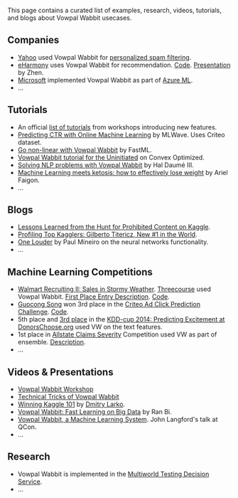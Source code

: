 This page contains a curated list of examples, research, videos, tutorials, and blogs about Vowpal Wabbit usecases.

## Companies

- [Yahoo](https://www.yahoo.com/) used Vowpal Wabbit for [personalized spam filtering](http://www.cs.cornell.edu/~kilian/papers/ceas2009-paper-11.pdf).
- [eHarmony](http://www.eharmony.com) uses Vowpal Wabbit for recommendation. [Code](https://github.com/eHarmony/vw-webservice). [Presentation](https://vimeopro.com/eharmony/talks/video/75043179) by Zhen.
- [Microsoft](https://www.microsoft.com) implemented Vowpal Wabbit as part of [Azure ML](https://azure.microsoft.com/en-us/services/machine-learning/).
- ...

## Tutorials

- An official [list of tutorials](https://github.com/JohnLangford/vowpal_wabbit/wiki/Tutorial) from workshops introducing new features.
- [Predicting CTR with Online Machine Learning](http://mlwave.com/predicting-click-through-rates-with-online-machine-learning/) by MLWave. Uses Criteo dataset.
- [Go non-linear with Vowpal Wabbit](http://fastml.com/go-non-linear-with-vowpal-wabbit/) by FastML.
- [Vowpal Wabbit tutorial for the Uninitiated](http://www.zinkov.com/posts/2013-08-13-vowpal-tutorial/) on Convex Optimized.
- [Solving NLP problems with Vowpal Wabbit](https://github.com/hal3/vwnlp) by Hal Daumé III.
- [Machine Learning meets ketosis: how to effectively lose weight](https://github.com/arielf/weight-loss) by Ariel Faigon.
- ...

## Blogs

- [Lessons Learned from the Hunt for Prohibited Content on Kaggle](http://mlwave.com/lessons-from-avito-prohibited-content-kaggle/).
- [Profiling Top Kagglers: Gilberto Titericz, New #1 in the World](http://blog.kaggle.com/2015/11/09/profiling-top-kagglers-gilberto-titericz-new-1-in-the-world/).
- [One Louder](http://www.machinedlearnings.com/2013/02/one-louder.html) by Paul Mineiro on the neural networks functionality.
- ...

## Machine Learning Competitions

- [Walmart Recruiting II: Sales in Stormy Weather](https://www.kaggle.com/c/walmart-recruiting-sales-in-stormy-weather). [Threecourse](https://www.kaggle.com/threecourse) used Vowpal Wabbit. [First Place Entry Description](https://www.kaggle.com/c/walmart-recruiting-sales-in-stormy-weather/forums/t/14452/first-place-entry). [Code](https://github.com/threecourse/kaggle-walmart-recruiting-sales-in-stormy-weather).
- [Guocong Song](https://www.kaggle.com/songgc) won 3rd place in the [Criteo Ad Click Prediction Challenge](https://www.kaggle.com/c/criteo-display-ad-challenge). [Code](https://github.com/songgc/display-advertising-challenge).
- 5th place and [3rd place](http://blog.kaggle.com/2014/08/05/3rd-place-interview-from-the-kdd-cup-2014/) in the [KDD-cup 2014: Predicting Excitement at DonorsChoose.org](https://www.kaggle.com/c/kdd-cup-2014-predicting-excitement-at-donors-choose) used VW on the text features.
- 1st place in [Allstate Claims Severity](https://www.kaggle.com/c/allstate-claims-severity/) Competition used VW as part of ensemble. [Description](https://www.kaggle.com/c/allstate-claims-severity/forums/t/26416/1st-place-solution).
- ...

## Videos & Presentations

- [Vowpal Wabbit Workshop](https://www.youtube.com/watch?v=hjfwDJBrZME)
- [Technical Tricks of Vowpal Wabbit](http://www.slideshare.net/jakehofman/technical-tricks-of-vowpal-wabbit)
- [Winning Kaggle 101](http://www.slideshare.net/TedXiao/winning-kaggle-101-dmitry-larkos-experiences) by [Dmitry Larko](https://www.kaggle.com/dmitrylarko).
- [Vowpal Wabbit: Fast Learning on Big Data](http://www.kdnuggets.com/2014/05/vowpal-wabbit-fast-learning-on-big-data.html) by Ran Bi.
- [Vowpal Wabbit, a Machine Learning System](https://www.infoq.com/presentations/vowpal-wabbit). John Langford's talk at QCon. 
- ...

## Research
- Vowpal Wabbit is implemented in the [Multiworld Testing Decision Service](https://arxiv.org/abs/1606.03966).
- ...